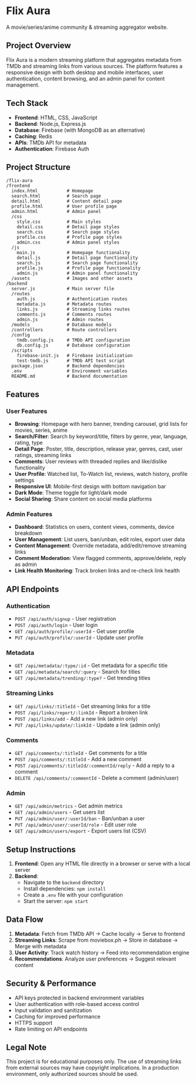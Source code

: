 # Flix Aura

A movie/series/anime community & streaming aggregator website.

## Project Overview

Flix Aura is a modern streaming platform that aggregates metadata from TMDb and streaming links from various sources. The platform features a responsive design with both desktop and mobile interfaces, user authentication, content browsing, and an admin panel for content management.

## Tech Stack

- **Frontend**: HTML, CSS, JavaScript
- **Backend**: Node.js, Express.js
- **Database**: Firebase (with MongoDB as an alternative)
- **Caching**: Redis
- **APIs**: TMDb API for metadata
- **Authentication**: Firebase Auth

## Project Structure
```
/flix-aura
/frontend
  index.html           # Homepage
  search.html          # Search page
  detail.html          # Content detail page
  profile.html         # User profile page
  admin.html           # Admin panel
  /css
    style.css          # Main styles
    detail.css         # Detail page styles
    search.css         # Search page styles
    profile.css        # Profile page styles
    admin.css          # Admin panel styles
  /js
    main.js            # Homepage functionality
    detail.js          # Detail page functionality
    search.js          # Search page functionality
    profile.js         # Profile page functionality
    admin.js           # Admin panel functionality
  /assets              # Images and other assets
/backend
  server.js            # Main server file
  /routes
    auth.js            # Authentication routes
    metadata.js        # Metadata routes
    links.js           # Streaming links routes
    comments.js        # Comments routes
    admin.js           # Admin routes
  /models              # Database models
  /controllers         # Route controllers
  /config
    tmdb.config.js     # TMDb API configuration
    db.config.js       # Database configuration
  /scripts
    firebase-init.js   # Firebase initialization
    test-tmdb.js       # TMDb API test script
  package.json         # Backend dependencies
  .env                 # Environment variables
  README.md            # Backend documentation
```

## Features

### User Features
- **Browsing**: Homepage with hero banner, trending carousel, grid lists for movies, series, anime
- **Search/Filter**: Search by keyword/title, filters by genre, year, language, rating, type
- **Detail Page**: Poster, title, description, release year, genres, cast, user ratings, streaming links
- **Comments**: User reviews with threaded replies and like/dislike functionality
- **User Profile**: Watched list, To-Watch list, reviews, watch history, profile settings
- **Responsive UI**: Mobile-first design with bottom navigation bar
- **Dark Mode**: Theme toggle for light/dark mode
- **Social Sharing**: Share content on social media platforms

### Admin Features
- **Dashboard**: Statistics on users, content views, comments, device breakdown
- **User Management**: List users, ban/unban, edit roles, export user data
- **Content Management**: Override metadata, add/edit/remove streaming links
- **Comment Moderation**: View flagged comments, approve/delete, reply as admin
- **Link Health Monitoring**: Track broken links and re-check link health

## API Endpoints

### Authentication
- `POST /api/auth/signup` - User registration
- `POST /api/auth/login` - User login
- `GET /api/auth/profile/:userId` - Get user profile
- `PUT /api/auth/profile/:userId` - Update user profile

### Metadata
- `GET /api/metadata/:type/:id` - Get metadata for a specific title
- `GET /api/metadata/search/:query` - Search for titles
- `GET /api/metadata/trending/:type?` - Get trending titles

### Streaming Links
- `GET /api/links/:titleId` - Get streaming links for a title
- `POST /api/links/report/:linkId` - Report a broken link
- `POST /api/links/add` - Add a new link (admin only)
- `PUT /api/links/update/:linkId` - Update a link (admin only)

### Comments
- `GET /api/comments/:titleId` - Get comments for a title
- `POST /api/comments/:titleId` - Add a new comment
- `POST /api/comments/:titleId/:commentId/reply` - Add a reply to a comment
- `DELETE /api/comments/:commentId` - Delete a comment (admin/user)

### Admin
- `GET /api/admin/metrics` - Get admin metrics
- `GET /api/admin/users` - Get users list
- `PUT /api/admin/user/:userId/ban` - Ban/unban a user
- `PUT /api/admin/user/:userId/role` - Edit user role
- `GET /api/admin/users/export` - Export users list (CSV)

## Setup Instructions

1. **Frontend**: Open any HTML file directly in a browser or serve with a local server
2. **Backend**: 
   - Navigate to the `backend` directory
   - Install dependencies: `npm install`
   - Create a `.env` file with your configuration
   - Start the server: `npm start`

## Data Flow

1. **Metadata**: Fetch from TMDb API → Cache locally → Serve to frontend
2. **Streaming Links**: Scrape from moviebox.ph → Store in database → Merge with metadata
3. **User Activity**: Track watch history → Feed into recommendation engine
4. **Recommendations**: Analyze user preferences → Suggest relevant content

## Security & Performance

- API keys protected in backend environment variables
- User authentication with role-based access control
- Input validation and sanitization
- Caching for improved performance
- HTTPS support
- Rate limiting on API endpoints

## Legal Note

This project is for educational purposes only. The use of streaming links from external sources may have copyright implications. In a production environment, only authorized sources should be used.